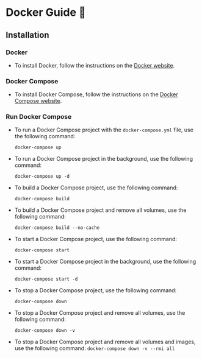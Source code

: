 # Docker Guide 🐳

## Installation

### Docker

- To install Docker, follow the instructions on the [Docker website](https://docs.docker.com/install/).

### Docker Compose

- To install Docker Compose, follow the instructions on the [Docker Compose website](https://docs.docker.com/compose/install/).

### Run Docker Compose

- To run a Docker Compose project with the `docker-compose.yml` file, use the following command:

  `docker-compose up`

- To run a Docker Compose project in the background, use the following command:

  `docker-compose up -d`

- To build a Docker Compose project, use the following command:

  `docker-compose build`

- To build a Docker Compose project and remove all volumes, use the following command:

  `docker-compose build --no-cache`

- To start a Docker Compose project, use the following command:

  `docker-compose start`

- To start a Docker Compose project in the background, use the following command:

  `docker-compose start -d`

- To stop a Docker Compose project, use the following command:

  `docker-compose down`

- To stop a Docker Compose project and remove all volumes, use the following command:

  `docker-compose down -v`

- To stop a Docker Compose project and remove all volumes and images, use the following command:
  `docker-compose down -v --rmi all`
